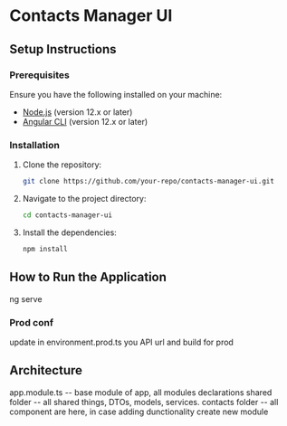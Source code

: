 # Contacts Manager UI

## Setup Instructions

### Prerequisites

Ensure you have the following installed on your machine:
- [Node.js](https://nodejs.org/en/download/) (version 12.x or later)
- [Angular CLI](https://angular.io/cli) (version 12.x or later)

### Installation

1. Clone the repository:
    ```bash
    git clone https://github.com/your-repo/contacts-manager-ui.git
    ```

2. Navigate to the project directory:
    ```bash
    cd contacts-manager-ui
    ```

3. Install the dependencies:
    ```bash
    npm install
    ```

## How to Run the Application
ng serve

### Prod conf
update in environment.prod.ts you API url and build for prod


## Architecture
app.module.ts -- base module of app, all modules declarations
shared folder -- all shared things, DTOs, models, services.
contacts folder -- all component are here, in case adding dunctionality create new module
